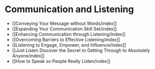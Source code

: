 # Communication and Listening

- [[Conveying Your Message without Words/index]]
- [[Expanding Your Communication Skill Set/index]]
- [[Enhancing Communication through Listening/index]]
- [[Overcoming Barriers to Effective Listening/index]]
- [[Listening to Engage, Empower, and Influence/index]]
- [[Just Listen Discover the Secret to Getting Through to Absolutely Anyone/index]]
- [[How to Speak so People Really Listen/index]]

